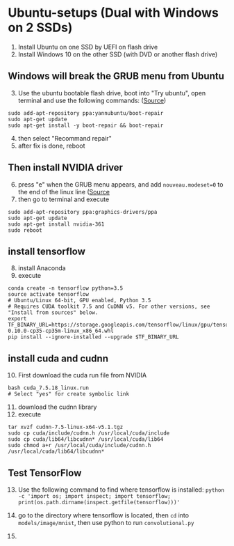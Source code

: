 # Ubuntu-setups (Dual with Windows on 2 SSDs)

1. Install Ubuntu on one SSD by UEFI on flash drive
2. Install Windows 10 on the other SSD (with DVD or another flash drive)

## Windows will break the GRUB menu from Ubuntu
3. Use the ubuntu bootable flash drive, boot into "Try ubuntu", open terminal and use the following commands: ([Source](https://help.ubuntu.com/community/Boot-Repair))
```
sudo add-apt-repository ppa:yannubuntu/boot-repair
sudo apt-get update
sudo apt-get install -y boot-repair && boot-repair
```
4. then select "Recommand repair"
5. after fix is done, reboot

## Then install NVIDIA driver
6. press "e" when the GRUB menu appears, and add `nouveau.modeset=0` to the end of the linux line ([Source](http://askubuntu.com/questions/742483/can-not-login-after-nvidia-driver-installation)
7. then go to terminal and execute
```
sudo add-apt-repository ppa:graphics-drivers/ppa
sudo apt-get update
sudo apt-get install nvidia-361
sudo reboot
```

## install tensorflow
8. install Anaconda
9. execute
```
conda create -n tensorflow python=3.5
source activate tensorflow
# Ubuntu/Linux 64-bit, GPU enabled, Python 3.5
# Requires CUDA toolkit 7.5 and CuDNN v5. For other versions, see "Install from sources" below.
export TF_BINARY_URL=https://storage.googleapis.com/tensorflow/linux/gpu/tensorflow-0.10.0-cp35-cp35m-linux_x86_64.whl
pip install --ignore-installed --upgrade $TF_BINARY_URL
```

## install cuda and cudnn
10. First download the cuda run file from NVIDIA
```
bash cuda_7.5.18_linux.run
# Select "yes" for create symbolic link
```
11. download the cudnn library
12. execute
```
tar xvzf cudnn-7.5-linux-x64-v5.1.tgz
sudo cp cuda/include/cudnn.h /usr/local/cuda/include
sudo cp cuda/lib64/libcudnn* /usr/local/cuda/lib64
sudo chmod a+r /usr/local/cuda/include/cudnn.h /usr/local/cuda/lib64/libcudnn*
```

## Test TensorFlow
13. Use the following command to find where tensorflow is installed:
`python -c 'import os; import inspect; import tensorflow; print(os.path.dirname(inspect.getfile(tensorflow)))'`
14. go to the directory where tensorflow is located, then `cd` into `models/image/mnist`, then use python to run `convolutional.py`

15. 
